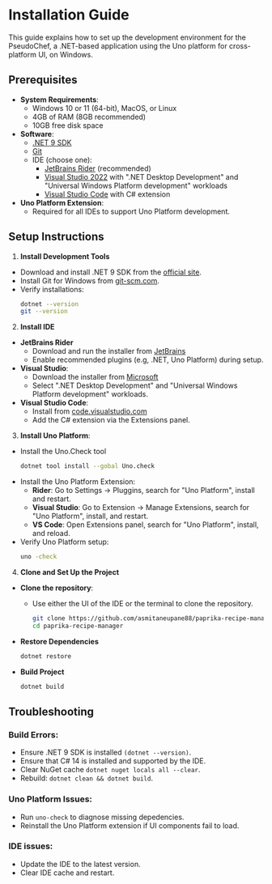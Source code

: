 # Installation Guide

This guide explains how to set up the development environment for the PseudoChef,
a .NET-based application using the Uno platform for cross-platform UI, on Windows.

## Prerequisites
- **System Requirements**:
    - Windows 10 or 11 (64-bit), MacOS, or Linux
    - 4GB of RAM (8GB recommended)
    - 10GB free disk space
- **Software**:
    - [.NET 9 SDK](https://dotnet.microsoft.com/download/dotnet/9.0)
    - [Git](https://git-scm.com/downloads)
    - IDE (choose one):
        - [JetBrains Rider](https://www.jetbrains.com/rider/) (recommended)
        - [Visual Studio 2022](https://visualstudio.microsoft.com/) with ".NET Desktop Development" and "Universal Windows Platform development" workloads
        - [Visual Studio Code](https://code.visualstudio.com/) with C# extension
- **Uno Platform Extension**:
    - Required for all IDEs to support Uno Platform development.
## Setup Instructions
1. **Install Development Tools**
- Download and install .NET 9 SDK from the [official site](https://dotnet.microsoft.com/download/dotnet/9.0).
- Install Git for Windows from [git-scm.com](https://git-scm.com/downloads).
- Verify installations:
    ```bash
    dotnet --version
    git --version
  ```
2. **Install IDE**
- **JetBrains Rider**
  - Download and run the installer from [JetBrains](https://www.jetbrains.com/rider/)
  - Enable recommended plugins (e.g, .NET, Uno Platform) during setup.
- **Visual Studio**:
  - Download the installer from [Microsoft](https://visualstudio.microsoft.com/)
  - Select ".NET Desktop Development" and "Universal Windows Platform development" workloads.
- **Visual Studio Code**:
  - Install from [code.visualstudio.com](https://code.visualstudio.com/)
  - Add the C# extension via the Extensions panel.
3. **Install Uno Platform**:
- Install the Uno.Check tool
    ```bash
  dotnet tool install --gobal Uno.check
    ```
- Install the Uno Platform Extension:
  - **Rider**: Go to Settings -> Pluggins, search for "Uno Platform", install and restart.
  - **Visual Studio**: Go to Extension -> Manage Extensions, search for "Uno Platform", install, and restart.
  - **VS Code**: Open Extensions panel, search for "Uno Platform", install, and reload.
- Verify Uno Platform setup:
    ```bash
    uno -check
    ```
4. **Clone and Set Up the Project**
- **Clone the repository**:
  - Use either the UI of the IDE or the terminal to clone the repository.
     ```bash
     git clone https://github.com/asmitaneupane88/paprika-recipe-manager.git
     cd paprika-recipe-manager
     ```
- **Restore Dependencies**

   ```bash
   dotnet restore
   ```
- **Build Project**

   ```bash
   dotnet build
   ```

## Troubleshooting
### Build Errors:
- Ensure .NET 9 SDK is installed `(dotnet --version)`.
- Ensure that C# 14 is installed and supported by the IDE.
- Clear NuGet cache `dotnet nuget locals all --clear`.
- Rebuild: `dotnet clean && dotnet build`.
### Uno Platform Issues:
- Run `uno-check` to diagnose missing depedencies.
- Reinstall the Uno Platform extension if UI components fail to load.
### IDE issues:
- Update the IDE to the latest version.
- Clear IDE cache and restart.
